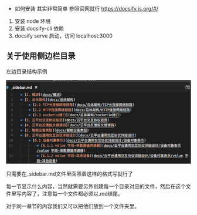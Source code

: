 - 如何安装
  其实非常简单 参照官网就行
  https://docsify.js.org/#/

1. 安装 node 环境
2. 安装 docsify-cli 依赖
3. docsify serve 启动，访问 localhost:3000

## 关于使用侧边栏目录
左边目录结构示例

![侧边栏目录结构](category.png)

只需要在_sidebar.md文件里面照着这样的格式写就行了

每一节显示什么内容，当然就需要另外创建每一个目录对应的文件，然后在这个文件里写内容了，注意每一个文件都必须以.md结尾。

对于同一章节的内容我们又可以把他们放到一个文件夹里。

